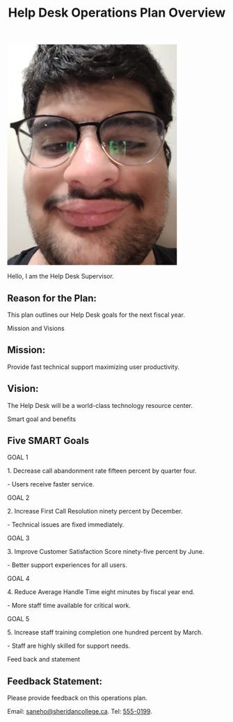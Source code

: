 <!DOCTYPE html>
<html lang="en">
<head>

        
</head>
<body class="bg-blue-50 min-h-screen p-8">
    <div class="max-w-3xl mx-auto bg-white p-6 shadow-xl rounded-xl rubric-text space-y-6">
        <header class="text-center pb-4 border-b border-gray-200">
            <h1 class="font-bold text-2xl mb-2">Help Desk Operations Plan Overview</h1>
        </header>

        
</section>
<div class="flex items-center space-x-4 mb-4">
                
  <div class="w-24 h-24 rounded-full overflow-hidden border-4 border-gray-300 flex-shrink-0">
                    
  <img src="image_2025-10-07_235003884.png" alt="Supervisor Selfie Placeholder" class="w-full h-full object-cover">
                </div>
                <div>
                    <p>Hello, I am the Help Desk Supervisor.</p>
                </div>
            </div>
            <h2 class="font-semibold mt-4">Reason for the Plan:</h2>
            <p>This plan outlines our Help Desk goals for the next fiscal year.</p>
        </section>

 Mission and Visions
<section class="space-y-4">
            <h2 class="font-semibold">Mission:</h2>
            <p>Provide fast technical support maximizing user productivity.</p>

 <h2 class="font-semibold">Vision:</h2>
            <p>The Help Desk will be a world-class technology resource center.</p>
        </section>

Smart goal and benefits
<section class="space-y-4">
            <h2 class="font-bold text-xl border-t pt-4 border-gray-200">Five SMART Goals</h2>

 <div class="ml-4 space-y-4">
 GOAL 1
                <div>
                    <p class="font-medium">1. Decrease call abandonment rate fifteen percent by quarter four.</p>
                    <p class="pl-4 italic">- Users receive faster service.</p>
                </div>
GOAL 2
  <div>
                    <p class="font-medium">2. Increase First Call Resolution ninety percent by December.</p>
                    <p class="pl-4 italic">- Technical issues are fixed immediately.</p>
                </div>

  GOAL 3
 <div>
                    <p class="font-medium">3. Improve Customer Satisfaction Score ninety-five percent by June.</p>
                    <p class="pl-4 italic">- Better support experiences for all users.</p>
                </div>

  GOAL 4
 <div>
                    <p class="font-medium">4. Reduce Average Handle Time eight minutes by fiscal year end.</p>
                    <p class="pl-4 italic">- More staff time available for critical work.</p>
                </div>

 GOAL 5
  <div>
                    <p class="font-medium">5. Increase staff training completion one hundred percent by March.</p>
                    <p class="pl-4 italic">- Staff are highly skilled for support needs.</p>
                </div>
            </div>
        </section>
        

  Feed back and statement
 <section class="border-t pt-4 border-gray-200">
            <h2 class="font-semibold">Feedback Statement:</h2>
            <p>Please provide feedback on this operations plan.</p>
            <p>Email: <a href="mailto:saneho@sheridancollege.ca" class="text-blue-600 hover:underline">saneho@sheridancollege.ca</a>. Tel: <a href="tel:5550199" class="text-blue-600 hover:underline">555-0199</a>.</p>
        </section>

</div>
</body>
</html>
